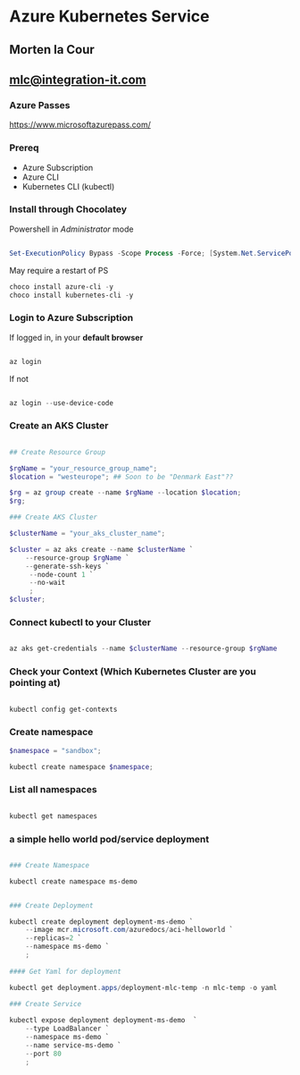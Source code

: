 # Azure Kubernetes Service
## Morten la Cour
## mlc@integration-it.com


### Azure Passes


https://www.microsoftazurepass.com/







### Prereq

- Azure Subscription
- Azure CLI
- Kubernetes CLI (kubectl)

### Install through Chocolatey

Powershell in *Administrator* mode

```powershell

Set-ExecutionPolicy Bypass -Scope Process -Force; [System.Net.ServicePointManager]::SecurityProtocol = [System.Net.ServicePointManager]::SecurityProtocol -bor 3072; iex ((New-Object System.Net.WebClient).DownloadString('https://community.chocolatey.org/install.ps1'))

```

May require a restart of PS

```powershell
choco install azure-cli -y
choco install kubernetes-cli -y

```

### Login to Azure Subscription

If logged in, in your **default browser**
```powershell

az login

```

If not

```powershell

az login --use-device-code

```

### Create an AKS Cluster



```powershell

## Create Resource Group

$rgName = "your_resource_group_name";
$location = "westeurope"; ## Soon to be "Denmark East"??

$rg = az group create --name $rgName --location $location;
$rg;

### Create AKS Cluster

$clusterName = "your_aks_cluster_name";

$cluster = az aks create --name $clusterName `
	--resource-group $rgName `
	--generate-ssh-keys `
	 --node-count 1 `
	 --no-wait
	 ;
$cluster;

```

### Connect kubectl to your Cluster

```powershell

az aks get-credentials --name $clusterName --resource-group $rgName

```

### Check your Context (Which Kubernetes Cluster are you pointing at)

```powershell

kubectl config get-contexts

```

### Create namespace

```powershell
$namespace = "sandbox";

kubectl create namespace $namespace;

```

### List all namespaces

```powershell

kubectl get namespaces

```

### a simple hello world pod/service deployment

```powershell

### Create Namespace

kubectl create namespace ms-demo


### Create Deployment

kubectl create deployment deployment-ms-demo `
	--image mcr.microsoft.com/azuredocs/aci-helloworld `
	--replicas=2 `
	--namespace ms-demo `
	;
	
#### Get Yaml for deployment

kubectl get deployment.apps/deployment-mlc-temp -n mlc-temp -o yaml
	
### Create Service 

kubectl expose deployment deployment-ms-demo  `
	--type LoadBalancer `
	--namespace ms-demo `
	--name service-ms-demo `
	--port 80
	;

```